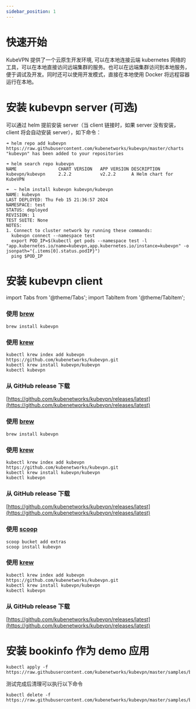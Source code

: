 ```yaml
---
sidebar_position: 1
---
```


# 快速开始

KubeVPN 提供了一个云原生开发环境, 可以在本地连接云端 kubernetes
网络的工具，可以在本地直接访问远端集群的服务。也可以在远端集群访问到本地服务，便于调试及开发。同时还可以使用开发模式，直接在本地使用
Docker 将远程容器运行在本地。

# 安装 kubevpn server (可选)

可以通过 helm 提前安装 server（当 client 链接时，如果 server 没有安装，client 将会自动安装 server），如下命令：

```shell
➜ helm repo add kubevpn https://raw.githubusercontent.com/kubenetworks/kubevpn/master/charts
"kubevpn" has been added to your repositories
```

```shell
➜ helm search repo kubevpn
NAME            	CHART VERSION	APP VERSION	DESCRIPTION
kubevpn/kubevpn 	2.2.2        	v2.2.2     	A Helm chart for KubeVPN
```

```shell
➜  ~ helm install kubevpn kubevpn/kubevpn
NAME: kubevpn
LAST DEPLOYED: Thu Feb 15 21:36:57 2024
NAMESPACE: test
STATUS: deployed
REVISION: 1
TEST SUITE: None
NOTES:
1. Connect to cluster network by running these commands:
  kubevpn connect --namespace test
  export POD_IP=$(kubectl get pods --namespace test -l "app.kubernetes.io/name=kubevpn,app.kubernetes.io/instance=kubevpn" -o jsonpath="{.items[0].status.podIP}")
  ping $POD_IP
```

# 安装 kubevpn client

import Tabs from '@theme/Tabs';
import TabItem from '@theme/TabItem';

<Tabs>
  <TabItem value="macOS" label="macOS" default>

### 使用 [brew](https://brew.sh/)

```shell
brew install kubevpn
```

### 使用 [krew](https://krew.sigs.k8s.io/)

```shell
kubectl krew index add kubevpn https://github.com/kubenetworks/kubevpn.git
kubectl krew install kubevpn/kubevpn
kubectl kubevpn
```

### 从 GitHub release 下载

[https://github.com/kubenetworks/kubevpn/releases/latest](https://github.com/kubenetworks/kubevpn/releases/latest)

</TabItem>
<TabItem value="Linux" label="Linux">

### 使用 [brew](https://brew.sh/)

```shell
brew install kubevpn
```

### 使用 [krew](https://krew.sigs.k8s.io/)

```shell
kubectl krew index add kubevpn https://github.com/kubenetworks/kubevpn.git
kubectl krew install kubevpn/kubevpn
kubectl kubevpn
```

### 从 GitHub release 下载

[https://github.com/kubenetworks/kubevpn/releases/latest](https://github.com/kubenetworks/kubevpn/releases/latest)

</TabItem>

<TabItem value="Windows" label="Windows">

### 使用 [scoop](https://scoop.sh/)

```shell
scoop bucket add extras
scoop install kubevpn
```

### 使用 [krew](https://krew.sigs.k8s.io/)

```shell
kubectl krew index add kubevpn https://github.com/kubenetworks/kubevpn.git
kubectl krew install kubevpn/kubevpn
kubectl kubevpn
```

### 从 GitHub release 下载

[https://github.com/kubenetworks/kubevpn/releases/latest](https://github.com/kubenetworks/kubevpn/releases/latest)

</TabItem>

</Tabs>

# 安装 bookinfo 作为 demo 应用

```shell
kubectl apply -f https://raw.githubusercontent.com/kubenetworks/kubevpn/master/samples/bookinfo.yaml
```

测试完成后清理可以执行以下命令

```shell
kubectl delete -f https://raw.githubusercontent.com/kubenetworks/kubevpn/master/samples/bookinfo.yaml
```